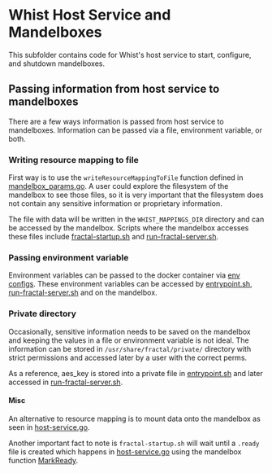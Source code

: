 # Whist Host Service and Mandelboxes

This subfolder contains code for Whist's host service to start, configure, and shutdown mandelboxes.

## Passing information from host service to mandelboxes

There are a few ways information is passed from host service to mandelboxes. Information can be passed via a file, environment variable, or both.

### Writing resource mapping to file

First way is to use the `writeResourceMappingToFile` function defined in [mandelbox_params.go](https://github.com/fractal/fractal/blob/dev/host-service/mandelbox/mandelbox_params.go#L73). A user could explore the filesystem of the mandelbox to see those files, so it is very important that the filesystem does not contain any sensitive information or proprietary information.

The file with data will be written in the `WHIST_MAPPINGS_DIR` directory and can be accessed by the mandelbox. Scripts where the mandelbox accesses these files include [fractal-startup.sh](https://github.com/fractal/fractal/blob/dev/mandelboxes/base/startup/fractal-startup.sh) and [run-fractal-server.sh](https://github.com/fractal/fractal/blob/dev/mandelboxes/base/main/run-fractal-server.sh#L13).

### Passing environment variable

Environment variables can be passed to the docker container via [env configs](https://github.com/fractal/fractal/blob/dev/host-service/host-service.go#L233). These environment variables can be accessed by [entrypoint.sh](https://github.com/fractal/fractal/blob/dev/mandelboxes/base/startup/entrypoint.sh), [run-fractal-server.sh](https://github.com/fractal/fractal/blob/dev/mandelboxes/base/main/run-fractal-server.sh#L13) and on the mandelbox.

### Private directory

Occasionally, sensitive information needs to be saved on the mandelbox and keeping the values in a file or environment variable is not ideal. The information can be stored in `/usr/share/fractal/private/` directory with strict permissions and accessed later by a user with the correct perms.

As a reference, aes_key is stored into a private file in [entrypoint.sh](https://github.com/fractal/fractal/blob/dev/mandelboxes/base/startup/entrypoint.sh#L14) and later accessed in [run-fractal-server.sh](https://github.com/fractal/fractal/blob/dev/mandelboxes/base/main/run-fractal-server.sh#L11).

#### Misc

An alternative to resource mapping is to mount data onto the mandelbox as seen in [host-service.go](https://github.com/fractal/fractal/blob/dev/host-service/host-service.go#L564).

Another important fact to note is `fractal-startup.sh` will wait until a `.ready` file is created which happens in [host-service.go](https://github.com/fractal/fractal/blob/dev/host-service/host-service.go#L728) using the mandelbox function [MarkReady](https://github.com/fractal/fractal/blob/dev/host-service/mandelbox/mandelbox_params.go#L50).
